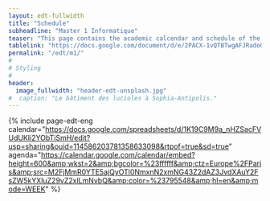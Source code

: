 ```yaml
---
layout: edt-fullwidth
title: "Schedule"
subheadline: "Master 1 Informatique"
teaser: "This page contains the academic calcendar and schedule of the  <i>Computer Science</i> program."
tablelink: "https://docs.google.com/document/d/e/2PACX-1vQTBTwgAFJRadoGiBMO876iy-8sCtc-_L5Tg5CshHG7zGlr55_nc1XBjyePxi4u1p9V5kQRMoXP6Qrb/pub?embedded=true"
permalink: "/edt/m1/"
#
# Styling
#
header:
  image_fullwidth: "header-edt-unsplash.jpg"
#  caption: "Le bâtiment des lucioles à Sophia-Antipolis."
---
```



{% include page-edt-eng calendar="https://docs.google.com/spreadsheets/d/1K19C9M9a_nHZSacFVUdUKIi2YObTiSmH/edit?usp=sharing&ouid=114586203781358633098&rtpof=true&sd=true" agenda="https://calendar.google.com/calendar/embed?height=600&amp;wkst=2&amp;bgcolor=%23ffffff&amp;ctz=Europe%2FParis&amp;src=M2FjMmR0YTE5ajQyOTl0NmxnN2xmNG43Z2dAZ3JvdXAuY2FsZW5kYXIuZ29vZ2xlLmNvbQ&amp;color=%23795548&amp;hl=en&amp;mode=WEEK" %}
